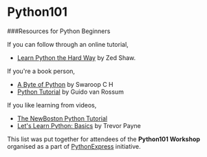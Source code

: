 # Python101

###Resources for Python Beginners

If you can follow through an online tutorial, 
- [Learn Python the Hard Way](https://learnpythonthehardway.org/book/) by Zed Shaw.

If you're a book person, 
- [A Byte of Python](http://files.swaroopch.com/python/byte_of_python.pdf) by Swaroop C H
- [Python Tutorial](https://docs.python.org/2/download.html) by Guido van Rossum

If you like learning from videos, 
- [The NewBoston Python Tutorial](https://thenewboston.com/videos.php?cat=36)
- [Let's Learn Python: Basics](https://www.youtube.com/playlist?list=PL82YdDfxhWsDJTq5f0Ae7M7yGcA26wevJ) by Trevor Payne


This list was put together for attendees of the **Python101 Workshop** organised as a part of [PythonExpress](https://pythonexpress.in/) initiative. 
